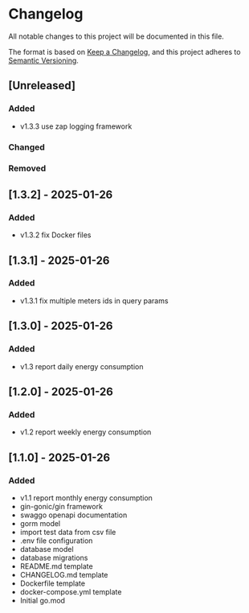 # Changelog

All notable changes to this project will be documented in this file.

The format is based on [Keep a Changelog](https://keepachangelog.com/en/1.1.0/),
and this project adheres to [Semantic Versioning](https://semver.org/spec/v2.0.0.html).

## [Unreleased]

### Added

- v1.3.3 use zap logging framework

### Changed

### Removed

## [1.3.2] - 2025-01-26

### Added

- v1.3.2 fix Docker files

## [1.3.1] - 2025-01-26

### Added

- v1.3.1 fix multiple meters ids in query params

## [1.3.0] - 2025-01-26

### Added

- v1.3 report daily energy consumption

## [1.2.0] - 2025-01-26

### Added

- v1.2 report weekly energy consumption

## [1.1.0] - 2025-01-26

### Added

- v1.1 report monthly energy consumption
- gin-gonic/gin framework
- swaggo openapi documentation
- gorm model
- import test data from csv file
- .env file configuration
- database model
- database migrations
- README.md template
- CHANGELOG.md template
- Dockerfile template
- docker-compose.yml template
- Initial go.mod